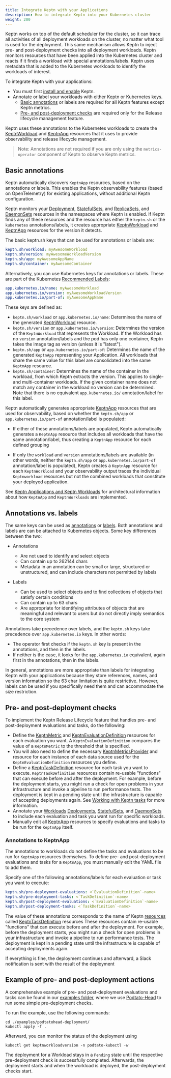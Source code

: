 ```yaml
---
title: Integrate Keptn with your Applications
description: How to integrate Keptn into your Kubernetes cluster
weight: 200
---
```


Keptn works
on top of the default scheduler for the cluster,
so it can trace all activities of all deployment workloads on the cluster,
no matter what tool is used for the deployment.
This same mechanism allows Keptn to inject pre- and post-deployment checks
into all deployment workloads.
Keptn monitors resources
that have been applied into the Kubernetes cluster
and reacts if it finds a workload with special annotations/labels.
Keptn uses metadata
that is added to the Kubernetes workloads
to identify the workloads of interest.

To integrate Keptn with your applications:

* You must first
[install and enable](../installation/_index.md#basic-installation)
Keptn.
* Annotate or label your workloads
with either Keptn or Kubernetes keys.
  * [Basic annotations](#basic-annotations)
    or labels
    are required for all Keptn features except Keptn metrics.
  * [Pre- and post-deployment checks](#basic-annotations)
    are required only for the Release lifecycle management feature.

Keptn uses these annotations to the Kubernetes workloads to create the
[KeptnWorkload](../crd-ref/lifecycle/v1alpha3/#keptnworkload)
and
[KeptnApp](../reference/crd-reference/app.md)
resources that it uses to provide observability
and release lifecycle management.

> Note: Annotations are not required if you are only using the
  `metrics-operator` component of Keptn
  to observe Keptn metrics.

## Basic annotations

Keptn automatically discovers `KeptnApp` resources,
based on the annotations or labels.
This enables the Keptn observability features
(based on OpenTelemetry) for existing applications,
without additional Keptn configuration.

Keptn monitors your
[Deployment](https://kubernetes.io/docs/concepts/workloads/controllers/deployment/),
[StatefulSets](https://kubernetes.io/docs/concepts/workloads/controllers/statefulset/),
and
[ReplicaSets](https://kubernetes.io/docs/concepts/workloads/controllers/replicaset/),
and
[DaemonSets](https://kubernetes.io/docs/concepts/workloads/controllers/daemonset/)
resources in the namespaces where Keptn is enabled.
If Keptn finds any of these resources and the resource has either
the `keptn.sh` or the `kubernetes` annotations/labels,
it creates appropriate
[KeptnWorkload](../crd-ref/lifecycle/v1alpha3/#keptnworkload)
and
[KeptnApp](../reference/crd-reference/app.md)
resources for the version it detects.

The basic keptn.sh keys that can be used for annotations or labels are:

```yaml
keptn.sh/workload: myAwesomeWorkload
keptn.sh/version: myAwesomeWorkloadVersion
keptn.sh/app: myAwesomeAppName
keptn.sh/container: myAwesomeContainer
```

Alternatively, you can use Kubernetes keys for annotations or labels.
These are part of the Kubernetes
[Recommended Labels](https://kubernetes.io/docs/concepts/overview/working-with-objects/common-labels/):

```yaml
app.kubernetes.io/name: myAwesomeWorkload
app.kubernetes.io/version: myAwesomeWorkloadVersion
app.kubernetes.io/part-of: myAwesomeAppName
```

These keys are defined as:

* `keptn.sh/workload` or `app.kubernetes.io/name`: Determines the name
  of the generated
  [KeptnWorkload](../crd-ref/lifecycle/v1alpha3/#keptnworkload)
  resource.
* `keptn.sh/version` or `app.kubernetes.io/version`:
  Determines the version of the `KeptnWorkload`
  that represents the Workload.
  If the Workload has no `version` annotation/labels
  and the pod has only one container,
  Keptn takes the image tag as version
  (unless it is "latest").
* `keptn.sh/app` or `app.kubernetes.io/part-of`: Determines the name
   of the generated `KeptnApp` representing your Application.
   All workloads that share the same value for this label
   are consolidated into the same `KeptnApp` resource.
* `keptn.sh/container`: Determines the name of the container in the workload,
   from which Keptn extracts the version.
   This applies to single- and multi-container
   workloads.
   If the given container name does not match any container in the workload
   no version can be determined.
   Note that there is no equivalent `app.kubernetes.io/` annotation/label for this label.

Keptn automatically generates appropriate
[KeptnApp](../reference/crd-reference/app.md)
resources that are used for observability,
based on whether the `keptn.sh/app` or `app.kubernetes.io/part-of`
annotation/label is populated:

* If either of these annotations/labels are populated,
  Keptn automatically generates a `KeptnApp` resource
  that includes all workloads that have the same annotation/label,
  thus creating a `KeptnApp` resource for each defined grouping

* If only the `workload` and `version` annotations/labels are available
  (in other words, neither the `keptn.sh/app`
  or `app.kubernetes.io/part-of` annotation/label is populated),
  Keptn creates a `KeptnApp` resource for each `KeptnWorkload`
  and your observability output traces the individual `Keptnworkload` resources
  but not the combined workloads that constitute your deployed application.

See
[Keptn Applications and Keptn Workloads](../components/lifecycle-operator/keptn-apps.md)
for architectural information about how `KeptnApp` and `KeptnWorkloads`
are implemented.

## Annotations vs. labels

The same keys can be used as
[annotations](https://kubernetes.io/docs/concepts/overview/working-with-objects/annotations/)
or
[labels](https://kubernetes.io/docs/concepts/overview/working-with-objects/labels/).
Both annotations and labels are can be attached to Kubernetes objects.
Some key differences between the two:

* Annotations
  * Are not used to identify and select objects
  * Can contain up to 262144 chars
  * Metadata in an annotation can be small or large,
    structured or unstructured,
    and can include characters not permitted by labels

* Labels
  * Can be used to select objects
    and to find collections of objects that satisfy certain conditions
  * Can contain up to 63 chars
  * Are appropriate for identifying attributes of objects
    that are meaningful and relevant to users
    but do not directly imply semantics to the core system

Annotations take precedence over labels,
and the `keptn.sh` keys take precedence over `app.kubernetes.io` keys.
In other words:

* The operator first checks if the `keptn.sh` key is present
  in the annotations, and then in the labels.
* If neither is the case, it looks for the `app.kubernetes.io` equivalent,
  again first in the annotations, then in the labels.

In general, annotations are more appropriate than labels
for integrating Keptn with your applications
because they store references, names, and version information
so the 63 char limitation is quite restrictive.
However, labels can be used if you specifically need them
and can accommodate the size restriction.

## Pre- and post-deployment checks

To implement the Keptn Release Lifecycle feature
that handles pre- and post-deployment evaluations and tasks,
do the following:

* Define the
  [KeptnMetric](../reference/crd-reference/metric.md)
  and
  [KeptnEvaluationDefinition](../reference/crd-reference/evaluationdefinition.md)
  resources for each evaluation you want.
  A `KeptnEvaluationDefinition` compares the value
  of a `KeptnMetric` to the threshold that is specified.
* You will also need to define the necessary
  [KeptnMetricsProvider](../reference/crd-reference/metricsprovider.md)
  and
  resource for each instance of each data source
  used for the `KeptnEvaluationDefinition` resources you define.
* Define a
  [KeptnTaskDefinition](../reference/crd-reference/taskdefinition.md)
  resource for each task you want to execute.
  `KeptnTaskDefinition`  resources contain re-usable "functions"
  that can execute before and after the deployment.
  For example, before the deployment starts,
  you might run a check for open problems in your infrastructure
  and invoke a pipeline to run performance tests.
  The deployment is kept in a pending state
  until the infrastructure is capable of accepting deployments again.
  See
  [Working with Keptn tasks](./tasks.md)
  for more information.
* Annotate your [Workloads](https://kubernetes.io/docs/concepts/workloads/)
  [Deployments](https://kubernetes.io/docs/concepts/workloads/controllers/deployment/),
  [StatefulSets](https://kubernetes.io/docs/concepts/workloads/controllers/statefulset/),
  and
  [DaemonSets](https://kubernetes.io/docs/concepts/workloads/controllers/daemonset/)
  to include each evaluation and task you want run
  for specific workloads.
* Manually edit all
  [KeptnApp](../reference/crd-reference/app.md) resources
  to specify evaluations and tasks to be run for the `KeptnApp` itself.

### Annotations to KeptnApp

The annotations to workloads do not define the tasks and evaluations
to be run for `KeptnApp` resources themselves.
To define pre- and post-deployment evaluations and tasks for a `KeptnApp`,
you must manually edit the YAML file to add them.

Specify one of the following annotations/labels
for each evaluation or task you want to execute:

```yaml
keptn.sh/pre-deployment-evaluations: <`EvaluationDefinition`-name>
keptn.sh/pre-deployment-tasks: <`TaskDefinition`-name>
keptn.sh/post-deployment-evaluations: <`EvaluationDefinition`-name>
keptn.sh/post-deployment-tasks: <`TaskDefinition`-name>
```

The value of these annotations corresponds to the name of
Keptn [resources](https://kubernetes.io/docs/concepts/extend-kubernetes/api-extension/custom-resources/)
called
[KeptnTaskDefinition](../reference/crd-reference/taskdefinition.md)
resources
These resources contain re-usable "functions"
that can execute before and after the deployment.
For example, before the deployment starts,
you might run a check for open problems in your infrastructure
and invoke a pipeline to run performance tests.
The deployment is kept in a pending state
until the infrastructure is capable of accepting deployments again.

If everything is fine, the deployment continues and afterward,
a Slack notification is sent with the result of the deployment

## Example of pre- and post-deployment actions

A comprehensive example of pre- and post-deployment
evaluations and tasks can be found in our
[examples folder](https://github.com/keptn/lifecycle-toolkit/tree/main/examples/sample-app),
where we use [Podtato-Head](https://github.com/podtato-head/podtato-head)
to run some simple pre-deployment checks.

To run the example, use the following commands:

```shell
cd ./examples/podtatohead-deployment/
kubectl apply -f .
```

Afterward, you can monitor the status of the deployment using

```shell
kubectl get keptnworkloadversion -n podtato-kubectl -w
```

The deployment for a Workload stays in a `Pending`
state until the respective pre-deployment check is successfully completed.
Afterwards, the deployment starts and when the workload is deployed,
the post-deployment checks start.
